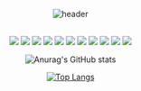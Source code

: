 <div align="center"> 

![header](https://capsule-render.vercel.app/api?type=venom&color=FFA500&height=150&section=header&text=jyjnote&fontColor=ffffff&fontSize=70&animation=fadeIn&fontAlignY=55&desc=%20&descAlignY=62&descAlign=62)


 <br/>
<img src="https://img.shields.io/badge/JAVA-007396?style=for-the-badge&logo=Java&logoColor=white">
<img src="https://img.shields.io/badge/JavaScript-F7DF1E?style=for-the-badge&logo=JavaScript&logoColor=white">
<img src="https://img.shields.io/badge/Spring%20Boot-6DB33F?style=for-the-badge&logo=SpringBoot&logoColor=white">
<img src="https://img.shields.io/badge/MySQL-4479A1?style=for-the-badge&logo=MySQL&logoColor=white">
<img src="https://img.shields.io/badge/Eclipse-2C2255?style=for-the-badge&logo=Eclipse%20IDE&logoColor=white">
<img src="https://img.shields.io/badge/github-181717?style=for-the-badge&logo=github&logoColor=white">
<img src="https://img.shields.io/badge/VSCode-007ACC?style=for-the-badge&logo=VisualStudioCode&logoColor=white">
<img src="https://img.shields.io/badge/flask-%23000000?style=for-the-badge&logo=flask&logoColor=white">
<img src="https://img.shields.io/badge/Python-3776AB?style=for-the-badge&logo=python&logoColor=white">
<img src="https://img.shields.io/badge/PyTorch-EE4C2C?style=for-the-badge&logo=pytorch&logoColor=white">
<img src="https://img.shields.io/badge/Tableau-E97627?style=for-the-badge&logo=tableau&logoColor=white">
   <br/>
   
![Anurag's GitHub stats](https://github-readme-stats.vercel.app/api?username=jyjnote&show_icons=true&theme=transparent)
 <br/>
 
[![Top Langs](https://github-readme-stats.vercel.app/api/top-langs/?username=jyjnote&layout=donut&theme=transparent)](https://github.com/anuraghazra/github-readme-stats)

